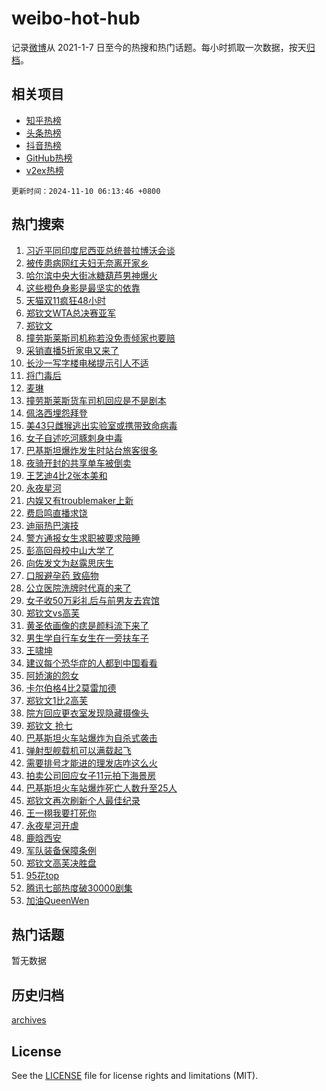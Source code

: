 # weibo-hot-hub

记录[微博](https://www.weibo.com)从 2021-1-7 日至今的热搜和热门话题。每小时抓取一次数据，按天[归档](archives)。

## 相关项目

- [知乎热榜](https://github.com/lonnyzhang423/zhihu-hot-hub)
- [头条热榜](https://github.com/lonnyzhang423/toutiao-hot-hub)
- [抖音热榜](https://github.com/lonnyzhang423/douyin-hot-hub)
- [GitHub热榜](https://github.com/lonnyzhang423/github-hot-hub)
- [v2ex热榜](https://github.com/lonnyzhang423/v2ex-hot-hub)


`更新时间：2024-11-10 06:13:46 +0800`

## 热门搜索

1. [习近平同印度尼西亚总统普拉博沃会谈](https://m.weibo.cn/search?containerid=100103type%3D1%26t%3D10%26q%3D%23%E4%B9%A0%E8%BF%91%E5%B9%B3%E5%90%8C%E5%8D%B0%E5%BA%A6%E5%B0%BC%E8%A5%BF%E4%BA%9A%E6%80%BB%E7%BB%9F%E6%99%AE%E6%8B%89%E5%8D%9A%E6%B2%83%E4%BC%9A%E8%B0%88%23&stream_entry_id=51&isnewpage=1&extparam=seat%3D1%26cate%3D10103%26q%3D%2523%25E4%25B9%25A0%25E8%25BF%2591%25E5%25B9%25B3%25E5%2590%258C%25E5%258D%25B0%25E5%25BA%25A6%25E5%25B0%25BC%25E8%25A5%25BF%25E4%25BA%259A%25E6%2580%25BB%25E7%25BB%259F%25E6%2599%25AE%25E6%258B%2589%25E5%258D%259A%25E6%25B2%2583%25E4%25BC%259A%25E8%25B0%2588%2523%26pos%3D0%26filter_type%3Drealtimehot%26dgr%3D0%26c_type%3D51%26stream_entry_id%3D51%26display_time%3D1731190425%26pre_seqid%3D173119042531601808707115)
1. [被传患病网红夫妇无奈离开家乡](https://m.weibo.cn/search?containerid=100103type%3D1%26t%3D10%26q%3D%23%E8%A2%AB%E4%BC%A0%E6%82%A3%E7%97%85%E7%BD%91%E7%BA%A2%E5%A4%AB%E5%A6%87%E6%97%A0%E5%A5%88%E7%A6%BB%E5%BC%80%E5%AE%B6%E4%B9%A1%23&stream_entry_id=31&isnewpage=1&extparam=seat%3D1%26cate%3D5001%26band_rank%3D1%26stream_entry_id%3D31%26realpos%3D1%26flag%3D2%26lcate%3D5001%26pos%3D0%26q%3D%2523%25E8%25A2%25AB%25E4%25BC%25A0%25E6%2582%25A3%25E7%2597%2585%25E7%25BD%2591%25E7%25BA%25A2%25E5%25A4%25AB%25E5%25A6%2587%25E6%2597%25A0%25E5%25A5%2588%25E7%25A6%25BB%25E5%25BC%2580%25E5%25AE%25B6%25E4%25B9%25A1%2523%26dgr%3D0%26c_type%3D31%26filter_type%3Drealtimehot%26display_time%3D1731190425%26pre_seqid%3D173119042531601808707115)
1. [哈尔滨中央大街冰糖葫芦男神爆火](https://m.weibo.cn/search?containerid=100103type%3D1%26t%3D10%26q%3D%23%E5%93%88%E5%B0%94%E6%BB%A8%E4%B8%AD%E5%A4%AE%E5%A4%A7%E8%A1%97%E5%86%B0%E7%B3%96%E8%91%AB%E8%8A%A6%E7%94%B7%E7%A5%9E%E7%88%86%E7%81%AB%23&stream_entry_id=31&isnewpage=1&extparam=seat%3D1%26cate%3D5001%26band_rank%3D2%26stream_entry_id%3D31%26realpos%3D2%26flag%3D2%26lcate%3D5001%26pos%3D1%26q%3D%2523%25E5%2593%2588%25E5%25B0%2594%25E6%25BB%25A8%25E4%25B8%25AD%25E5%25A4%25AE%25E5%25A4%25A7%25E8%25A1%2597%25E5%2586%25B0%25E7%25B3%2596%25E8%2591%25AB%25E8%258A%25A6%25E7%2594%25B7%25E7%25A5%259E%25E7%2588%2586%25E7%2581%25AB%2523%26dgr%3D0%26c_type%3D31%26filter_type%3Drealtimehot%26display_time%3D1731190425%26pre_seqid%3D173119042531601808707115)
1. [这些橙色身影是最坚实的依靠](https://m.weibo.cn/search?containerid=100103type%3D1%26t%3D10%26q%3D%23%E8%BF%99%E4%BA%9B%E6%A9%99%E8%89%B2%E8%BA%AB%E5%BD%B1%E6%98%AF%E6%9C%80%E5%9D%9A%E5%AE%9E%E7%9A%84%E4%BE%9D%E9%9D%A0%23&stream_entry_id=31&isnewpage=1&extparam=seat%3D1%26cate%3D5001%26band_rank%3D3%26stream_entry_id%3D31%26realpos%3D3%26flag%3D32768%26lcate%3D5001%26pos%3D2%26q%3D%2523%25E8%25BF%2599%25E4%25BA%259B%25E6%25A9%2599%25E8%2589%25B2%25E8%25BA%25AB%25E5%25BD%25B1%25E6%2598%25AF%25E6%259C%2580%25E5%259D%259A%25E5%25AE%259E%25E7%259A%2584%25E4%25BE%259D%25E9%259D%25A0%2523%26dgr%3D0%26c_type%3D31%26filter_type%3Drealtimehot%26display_time%3D1731190425%26pre_seqid%3D173119042531601808707115)
1. [天猫双11疯狂48小时](https://m.weibo.cn/search?containerid=100103type%3D1%26t%3D10%26q%3D%23%E5%A4%A9%E7%8C%AB%E5%8F%8C11%E7%96%AF%E7%8B%8248%E5%B0%8F%E6%97%B6%23&stream_entry_id=31&isnewpage=1&extparam=seat%3D1%26cate%3D5001%26band_rank%3D4%26stream_entry_id%3D31%26is_ad_pos%3D1%26topic_ad%3D1%26lcate%3D5001%26q%3D%2523%25E5%25A4%25A9%25E7%258C%25AB%25E5%258F%258C11%25E7%2596%25AF%25E7%258B%258248%25E5%25B0%258F%25E6%2597%25B6%2523%26pos%3D3%26filter_type%3Drealtimehot%26dgr%3D0%26c_type%3D31%26adid%3D263737%26display_time%3D1731190425%26pre_seqid%3D173119042531601808707115)
1. [郑钦文WTA总决赛亚军](https://m.weibo.cn/search?containerid=100103type%3D1%26t%3D10%26q%3D%23%E9%83%91%E9%92%A6%E6%96%87WTA%E6%80%BB%E5%86%B3%E8%B5%9B%E4%BA%9A%E5%86%9B%23&stream_entry_id=31&isnewpage=1&extparam=seat%3D1%26cate%3D5001%26band_rank%3D4%26stream_entry_id%3D31%26realpos%3D4%26flag%3D2%26lcate%3D5001%26pos%3D4%26q%3D%2523%25E9%2583%2591%25E9%2592%25A6%25E6%2596%2587WTA%25E6%2580%25BB%25E5%2586%25B3%25E8%25B5%259B%25E4%25BA%259A%25E5%2586%259B%2523%26dgr%3D0%26c_type%3D31%26filter_type%3Drealtimehot%26display_time%3D1731190425%26pre_seqid%3D173119042531601808707115)
1. [郑钦文](https://m.weibo.cn/search?containerid=100103type%3D1%26t%3D10%26q%3D%E9%83%91%E9%92%A6%E6%96%87&stream_entry_id=31&isnewpage=1&extparam=seat%3D1%26cate%3D5001%26band_rank%3D5%26stream_entry_id%3D31%26realpos%3D5%26flag%3D16%26lcate%3D5001%26pos%3D5%26q%3D%25E9%2583%2591%25E9%2592%25A6%25E6%2596%2587%26dgr%3D0%26c_type%3D31%26filter_type%3Drealtimehot%26display_time%3D1731190425%26pre_seqid%3D173119042531601808707115)
1. [撞劳斯莱斯司机称若没免责倾家也要赔](https://m.weibo.cn/search?containerid=100103type%3D1%26t%3D10%26q%3D%23%E6%92%9E%E5%8A%B3%E6%96%AF%E8%8E%B1%E6%96%AF%E5%8F%B8%E6%9C%BA%E7%A7%B0%E8%8B%A5%E6%B2%A1%E5%85%8D%E8%B4%A3%E5%80%BE%E5%AE%B6%E4%B9%9F%E8%A6%81%E8%B5%94%23&stream_entry_id=31&isnewpage=1&extparam=seat%3D1%26cate%3D5001%26band_rank%3D6%26stream_entry_id%3D31%26realpos%3D6%26flag%3D0%26lcate%3D5001%26pos%3D6%26q%3D%2523%25E6%2592%259E%25E5%258A%25B3%25E6%2596%25AF%25E8%258E%25B1%25E6%2596%25AF%25E5%258F%25B8%25E6%259C%25BA%25E7%25A7%25B0%25E8%258B%25A5%25E6%25B2%25A1%25E5%2585%258D%25E8%25B4%25A3%25E5%2580%25BE%25E5%25AE%25B6%25E4%25B9%259F%25E8%25A6%2581%25E8%25B5%2594%2523%26dgr%3D0%26c_type%3D31%26filter_type%3Drealtimehot%26display_time%3D1731190425%26pre_seqid%3D173119042531601808707115)
1. [采销直播5折家电又来了](https://m.weibo.cn/search?containerid=100103type%3D1%26t%3D10%26q%3D%23%E9%87%87%E9%94%80%E7%9B%B4%E6%92%AD5%E6%8A%98%E5%AE%B6%E7%94%B5%E5%8F%88%E6%9D%A5%E4%BA%86%23&stream_entry_id=31&isnewpage=1&extparam=seat%3D1%26cate%3D5001%26band_rank%3D7%26stream_entry_id%3D31%26is_ad_pos%3D1%26topic_ad%3D1%26lcate%3D5001%26q%3D%2523%25E9%2587%2587%25E9%2594%2580%25E7%259B%25B4%25E6%2592%25AD5%25E6%258A%2598%25E5%25AE%25B6%25E7%2594%25B5%25E5%258F%2588%25E6%259D%25A5%25E4%25BA%2586%2523%26pos%3D7%26filter_type%3Drealtimehot%26dgr%3D0%26c_type%3D31%26adid%3D263756%26display_time%3D1731190425%26pre_seqid%3D173119042531601808707115)
1. [长沙一写字楼电梯提示引人不适](https://m.weibo.cn/search?containerid=100103type%3D1%26t%3D10%26q%3D%23%E9%95%BF%E6%B2%99%E4%B8%80%E5%86%99%E5%AD%97%E6%A5%BC%E7%94%B5%E6%A2%AF%E6%8F%90%E7%A4%BA%E5%BC%95%E4%BA%BA%E4%B8%8D%E9%80%82%23&stream_entry_id=31&isnewpage=1&extparam=seat%3D1%26cate%3D5001%26band_rank%3D7%26stream_entry_id%3D31%26realpos%3D7%26flag%3D0%26lcate%3D5001%26pos%3D8%26q%3D%2523%25E9%2595%25BF%25E6%25B2%2599%25E4%25B8%2580%25E5%2586%2599%25E5%25AD%2597%25E6%25A5%25BC%25E7%2594%25B5%25E6%25A2%25AF%25E6%258F%2590%25E7%25A4%25BA%25E5%25BC%2595%25E4%25BA%25BA%25E4%25B8%258D%25E9%2580%2582%2523%26dgr%3D0%26c_type%3D31%26filter_type%3Drealtimehot%26display_time%3D1731190425%26pre_seqid%3D173119042531601808707115)
1. [将门毒后](https://m.weibo.cn/search?containerid=100103type%3D1%26t%3D10%26q%3D%E5%B0%86%E9%97%A8%E6%AF%92%E5%90%8E&stream_entry_id=31&isnewpage=1&extparam=seat%3D1%26cate%3D5001%26band_rank%3D8%26stream_entry_id%3D31%26realpos%3D8%26flag%3D2%26lcate%3D5001%26pos%3D9%26q%3D%25E5%25B0%2586%25E9%2597%25A8%25E6%25AF%2592%25E5%2590%258E%26dgr%3D0%26c_type%3D31%26filter_type%3Drealtimehot%26display_time%3D1731190425%26pre_seqid%3D173119042531601808707115)
1. [麦琳](https://m.weibo.cn/search?containerid=100103type%3D1%26t%3D10%26q%3D%E9%BA%A6%E7%90%B3&stream_entry_id=31&isnewpage=1&extparam=seat%3D1%26cate%3D5001%26band_rank%3D9%26stream_entry_id%3D31%26realpos%3D9%26flag%3D0%26lcate%3D5001%26pos%3D10%26q%3D%25E9%25BA%25A6%25E7%2590%25B3%26dgr%3D0%26c_type%3D31%26filter_type%3Drealtimehot%26display_time%3D1731190425%26pre_seqid%3D173119042531601808707115)
1. [撞劳斯莱斯货车司机回应是不是剧本](https://m.weibo.cn/search?containerid=100103type%3D1%26t%3D10%26q%3D%23%E6%92%9E%E5%8A%B3%E6%96%AF%E8%8E%B1%E6%96%AF%E8%B4%A7%E8%BD%A6%E5%8F%B8%E6%9C%BA%E5%9B%9E%E5%BA%94%E6%98%AF%E4%B8%8D%E6%98%AF%E5%89%A7%E6%9C%AC%23&stream_entry_id=31&isnewpage=1&extparam=seat%3D1%26cate%3D5001%26band_rank%3D10%26stream_entry_id%3D31%26realpos%3D10%26flag%3D1%26lcate%3D5001%26pos%3D11%26q%3D%2523%25E6%2592%259E%25E5%258A%25B3%25E6%2596%25AF%25E8%258E%25B1%25E6%2596%25AF%25E8%25B4%25A7%25E8%25BD%25A6%25E5%258F%25B8%25E6%259C%25BA%25E5%259B%259E%25E5%25BA%2594%25E6%2598%25AF%25E4%25B8%258D%25E6%2598%25AF%25E5%2589%25A7%25E6%259C%25AC%2523%26dgr%3D0%26c_type%3D31%26filter_type%3Drealtimehot%26display_time%3D1731190425%26pre_seqid%3D173119042531601808707115)
1. [佩洛西埋怨拜登](https://m.weibo.cn/search?containerid=100103type%3D1%26t%3D10%26q%3D%23%E4%BD%A9%E6%B4%9B%E8%A5%BF%E5%9F%8B%E6%80%A8%E6%8B%9C%E7%99%BB%23&stream_entry_id=31&isnewpage=1&extparam=seat%3D1%26cate%3D5001%26band_rank%3D11%26stream_entry_id%3D31%26realpos%3D11%26flag%3D0%26lcate%3D5001%26pos%3D12%26q%3D%2523%25E4%25BD%25A9%25E6%25B4%259B%25E8%25A5%25BF%25E5%259F%258B%25E6%2580%25A8%25E6%258B%259C%25E7%2599%25BB%2523%26dgr%3D0%26c_type%3D31%26filter_type%3Drealtimehot%26display_time%3D1731190425%26pre_seqid%3D173119042531601808707115)
1. [美43只雌猴逃出实验室或携带致命病毒](https://m.weibo.cn/search?containerid=100103type%3D1%26t%3D10%26q%3D%23%E7%BE%8E43%E5%8F%AA%E9%9B%8C%E7%8C%B4%E9%80%83%E5%87%BA%E5%AE%9E%E9%AA%8C%E5%AE%A4%E6%88%96%E6%90%BA%E5%B8%A6%E8%87%B4%E5%91%BD%E7%97%85%E6%AF%92%23&stream_entry_id=31&isnewpage=1&extparam=seat%3D1%26cate%3D5001%26band_rank%3D12%26stream_entry_id%3D31%26realpos%3D12%26flag%3D0%26lcate%3D5001%26pos%3D13%26q%3D%2523%25E7%25BE%258E43%25E5%258F%25AA%25E9%259B%258C%25E7%258C%25B4%25E9%2580%2583%25E5%2587%25BA%25E5%25AE%259E%25E9%25AA%258C%25E5%25AE%25A4%25E6%2588%2596%25E6%2590%25BA%25E5%25B8%25A6%25E8%2587%25B4%25E5%2591%25BD%25E7%2597%2585%25E6%25AF%2592%2523%26dgr%3D0%26c_type%3D31%26filter_type%3Drealtimehot%26display_time%3D1731190425%26pre_seqid%3D173119042531601808707115)
1. [女子自述吃河豚刺身中毒](https://m.weibo.cn/search?containerid=100103type%3D1%26t%3D10%26q%3D%23%E5%A5%B3%E5%AD%90%E8%87%AA%E8%BF%B0%E5%90%83%E6%B2%B3%E8%B1%9A%E5%88%BA%E8%BA%AB%E4%B8%AD%E6%AF%92%23&stream_entry_id=31&isnewpage=1&extparam=seat%3D1%26cate%3D5001%26band_rank%3D13%26stream_entry_id%3D31%26realpos%3D13%26flag%3D1%26lcate%3D5001%26pos%3D14%26q%3D%2523%25E5%25A5%25B3%25E5%25AD%2590%25E8%2587%25AA%25E8%25BF%25B0%25E5%2590%2583%25E6%25B2%25B3%25E8%25B1%259A%25E5%2588%25BA%25E8%25BA%25AB%25E4%25B8%25AD%25E6%25AF%2592%2523%26dgr%3D0%26c_type%3D31%26filter_type%3Drealtimehot%26display_time%3D1731190425%26pre_seqid%3D173119042531601808707115)
1. [巴基斯坦爆炸发生时站台旅客很多](https://m.weibo.cn/search?containerid=100103type%3D1%26t%3D10%26q%3D%23%E5%B7%B4%E5%9F%BA%E6%96%AF%E5%9D%A6%E7%88%86%E7%82%B8%E5%8F%91%E7%94%9F%E6%97%B6%E7%AB%99%E5%8F%B0%E6%97%85%E5%AE%A2%E5%BE%88%E5%A4%9A%23&stream_entry_id=31&isnewpage=1&extparam=seat%3D1%26cate%3D5001%26band_rank%3D14%26stream_entry_id%3D31%26realpos%3D14%26flag%3D0%26lcate%3D5001%26pos%3D15%26q%3D%2523%25E5%25B7%25B4%25E5%259F%25BA%25E6%2596%25AF%25E5%259D%25A6%25E7%2588%2586%25E7%2582%25B8%25E5%258F%2591%25E7%2594%259F%25E6%2597%25B6%25E7%25AB%2599%25E5%258F%25B0%25E6%2597%2585%25E5%25AE%25A2%25E5%25BE%2588%25E5%25A4%259A%2523%26dgr%3D0%26c_type%3D31%26filter_type%3Drealtimehot%26display_time%3D1731190425%26pre_seqid%3D173119042531601808707115)
1. [夜骑开封的共享单车被倒卖](https://m.weibo.cn/search?containerid=100103type%3D1%26t%3D10%26q%3D%23%E5%A4%9C%E9%AA%91%E5%BC%80%E5%B0%81%E7%9A%84%E5%85%B1%E4%BA%AB%E5%8D%95%E8%BD%A6%E8%A2%AB%E5%80%92%E5%8D%96%23&stream_entry_id=31&isnewpage=1&extparam=seat%3D1%26cate%3D5001%26band_rank%3D15%26stream_entry_id%3D31%26realpos%3D15%26flag%3D0%26lcate%3D5001%26pos%3D16%26q%3D%2523%25E5%25A4%259C%25E9%25AA%2591%25E5%25BC%2580%25E5%25B0%2581%25E7%259A%2584%25E5%2585%25B1%25E4%25BA%25AB%25E5%258D%2595%25E8%25BD%25A6%25E8%25A2%25AB%25E5%2580%2592%25E5%258D%2596%2523%26dgr%3D0%26c_type%3D31%26filter_type%3Drealtimehot%26display_time%3D1731190425%26pre_seqid%3D173119042531601808707115)
1. [王艺迪4比2张本美和](https://m.weibo.cn/search?containerid=100103type%3D1%26t%3D10%26q%3D%23%E7%8E%8B%E8%89%BA%E8%BF%AA4%E6%AF%942%E5%BC%A0%E6%9C%AC%E7%BE%8E%E5%92%8C%23&stream_entry_id=31&isnewpage=1&extparam=seat%3D1%26cate%3D5001%26band_rank%3D16%26stream_entry_id%3D31%26realpos%3D16%26flag%3D0%26lcate%3D5001%26pos%3D17%26q%3D%2523%25E7%258E%258B%25E8%2589%25BA%25E8%25BF%25AA4%25E6%25AF%25942%25E5%25BC%25A0%25E6%259C%25AC%25E7%25BE%258E%25E5%2592%258C%2523%26dgr%3D0%26c_type%3D31%26filter_type%3Drealtimehot%26display_time%3D1731190425%26pre_seqid%3D173119042531601808707115)
1. [永夜星河](https://m.weibo.cn/search?containerid=100103type%3D1%26t%3D10%26q%3D%E6%B0%B8%E5%A4%9C%E6%98%9F%E6%B2%B3&stream_entry_id=31&isnewpage=1&extparam=seat%3D1%26cate%3D5001%26band_rank%3D17%26stream_entry_id%3D31%26realpos%3D17%26flag%3D0%26lcate%3D5001%26pos%3D18%26q%3D%25E6%25B0%25B8%25E5%25A4%259C%25E6%2598%259F%25E6%25B2%25B3%26dgr%3D0%26c_type%3D31%26filter_type%3Drealtimehot%26display_time%3D1731190425%26pre_seqid%3D173119042531601808707115)
1. [内娱又有troublemaker上新](https://m.weibo.cn/search?containerid=100103type%3D1%26t%3D10%26q%3D%E5%86%85%E5%A8%B1%E5%8F%88%E6%9C%89troublemaker%E4%B8%8A%E6%96%B0&stream_entry_id=31&isnewpage=1&extparam=seat%3D1%26cate%3D5001%26band_rank%3D18%26stream_entry_id%3D31%26realpos%3D18%26flag%3D0%26lcate%3D5001%26pos%3D19%26q%3D%25E5%2586%2585%25E5%25A8%25B1%25E5%258F%2588%25E6%259C%2589troublemaker%25E4%25B8%258A%25E6%2596%25B0%26dgr%3D0%26c_type%3D31%26filter_type%3Drealtimehot%26display_time%3D1731190425%26pre_seqid%3D173119042531601808707115)
1. [费启鸣直播求饶](https://m.weibo.cn/search?containerid=100103type%3D1%26t%3D10%26q%3D%E8%B4%B9%E5%90%AF%E9%B8%A3%E7%9B%B4%E6%92%AD%E6%B1%82%E9%A5%B6&stream_entry_id=31&isnewpage=1&extparam=seat%3D1%26cate%3D5001%26band_rank%3D19%26stream_entry_id%3D31%26realpos%3D19%26flag%3D2%26lcate%3D5001%26pos%3D20%26q%3D%25E8%25B4%25B9%25E5%2590%25AF%25E9%25B8%25A3%25E7%259B%25B4%25E6%2592%25AD%25E6%25B1%2582%25E9%25A5%25B6%26dgr%3D0%26c_type%3D31%26filter_type%3Drealtimehot%26display_time%3D1731190425%26pre_seqid%3D173119042531601808707115)
1. [迪丽热巴演技](https://m.weibo.cn/search?containerid=100103type%3D1%26t%3D10%26q%3D%23%E8%BF%AA%E4%B8%BD%E7%83%AD%E5%B7%B4%E6%BC%94%E6%8A%80%23&stream_entry_id=31&isnewpage=1&extparam=seat%3D1%26cate%3D5001%26band_rank%3D20%26stream_entry_id%3D31%26realpos%3D20%26flag%3D0%26lcate%3D5001%26pos%3D21%26q%3D%2523%25E8%25BF%25AA%25E4%25B8%25BD%25E7%2583%25AD%25E5%25B7%25B4%25E6%25BC%2594%25E6%258A%2580%2523%26dgr%3D0%26c_type%3D31%26filter_type%3Drealtimehot%26display_time%3D1731190425%26pre_seqid%3D173119042531601808707115)
1. [警方通报女生求职被要求陪睡](https://m.weibo.cn/search?containerid=100103type%3D1%26t%3D10%26q%3D%23%E8%AD%A6%E6%96%B9%E9%80%9A%E6%8A%A5%E5%A5%B3%E7%94%9F%E6%B1%82%E8%81%8C%E8%A2%AB%E8%A6%81%E6%B1%82%E9%99%AA%E7%9D%A1%23&stream_entry_id=31&isnewpage=1&extparam=seat%3D1%26cate%3D5001%26band_rank%3D21%26stream_entry_id%3D31%26realpos%3D21%26flag%3D0%26lcate%3D5001%26pos%3D22%26q%3D%2523%25E8%25AD%25A6%25E6%2596%25B9%25E9%2580%259A%25E6%258A%25A5%25E5%25A5%25B3%25E7%2594%259F%25E6%25B1%2582%25E8%2581%258C%25E8%25A2%25AB%25E8%25A6%2581%25E6%25B1%2582%25E9%2599%25AA%25E7%259D%25A1%2523%26dgr%3D0%26c_type%3D31%26filter_type%3Drealtimehot%26display_time%3D1731190425%26pre_seqid%3D173119042531601808707115)
1. [彭高回母校中山大学了](https://m.weibo.cn/search?containerid=100103type%3D1%26t%3D10%26q%3D%23%E5%BD%AD%E9%AB%98%E5%9B%9E%E6%AF%8D%E6%A0%A1%E4%B8%AD%E5%B1%B1%E5%A4%A7%E5%AD%A6%E4%BA%86%23&stream_entry_id=31&isnewpage=1&extparam=seat%3D1%26cate%3D5001%26band_rank%3D22%26stream_entry_id%3D31%26realpos%3D22%26flag%3D0%26lcate%3D5001%26pos%3D23%26q%3D%2523%25E5%25BD%25AD%25E9%25AB%2598%25E5%259B%259E%25E6%25AF%258D%25E6%25A0%25A1%25E4%25B8%25AD%25E5%25B1%25B1%25E5%25A4%25A7%25E5%25AD%25A6%25E4%25BA%2586%2523%26dgr%3D0%26c_type%3D31%26filter_type%3Drealtimehot%26display_time%3D1731190425%26pre_seqid%3D173119042531601808707115)
1. [向佐发文为赵露思庆生](https://m.weibo.cn/search?containerid=100103type%3D1%26t%3D10%26q%3D%23%E5%90%91%E4%BD%90%E5%8F%91%E6%96%87%E4%B8%BA%E8%B5%B5%E9%9C%B2%E6%80%9D%E5%BA%86%E7%94%9F%23&stream_entry_id=31&isnewpage=1&extparam=seat%3D1%26cate%3D5001%26band_rank%3D23%26stream_entry_id%3D31%26realpos%3D23%26flag%3D0%26lcate%3D5001%26pos%3D24%26q%3D%2523%25E5%2590%2591%25E4%25BD%2590%25E5%258F%2591%25E6%2596%2587%25E4%25B8%25BA%25E8%25B5%25B5%25E9%259C%25B2%25E6%2580%259D%25E5%25BA%2586%25E7%2594%259F%2523%26dgr%3D0%26c_type%3D31%26filter_type%3Drealtimehot%26display_time%3D1731190425%26pre_seqid%3D173119042531601808707115)
1. [口服避孕药 致癌物](https://m.weibo.cn/search?containerid=100103type%3D1%26t%3D10%26q%3D%E5%8F%A3%E6%9C%8D%E9%81%BF%E5%AD%95%E8%8D%AF+%E8%87%B4%E7%99%8C%E7%89%A9&stream_entry_id=31&isnewpage=1&extparam=seat%3D1%26cate%3D5001%26band_rank%3D24%26stream_entry_id%3D31%26realpos%3D24%26flag%3D0%26lcate%3D5001%26pos%3D25%26q%3D%25E5%258F%25A3%25E6%259C%258D%25E9%2581%25BF%25E5%25AD%2595%25E8%258D%25AF%2520%25E8%2587%25B4%25E7%2599%258C%25E7%2589%25A9%26dgr%3D0%26c_type%3D31%26filter_type%3Drealtimehot%26display_time%3D1731190425%26pre_seqid%3D173119042531601808707115)
1. [公立医院洗牌时代真的来了](https://m.weibo.cn/search?containerid=100103type%3D1%26t%3D10%26q%3D%23%E5%85%AC%E7%AB%8B%E5%8C%BB%E9%99%A2%E6%B4%97%E7%89%8C%E6%97%B6%E4%BB%A3%E7%9C%9F%E7%9A%84%E6%9D%A5%E4%BA%86%23&stream_entry_id=31&isnewpage=1&extparam=seat%3D1%26cate%3D5001%26band_rank%3D25%26stream_entry_id%3D31%26realpos%3D25%26flag%3D0%26lcate%3D5001%26pos%3D26%26q%3D%2523%25E5%2585%25AC%25E7%25AB%258B%25E5%258C%25BB%25E9%2599%25A2%25E6%25B4%2597%25E7%2589%258C%25E6%2597%25B6%25E4%25BB%25A3%25E7%259C%259F%25E7%259A%2584%25E6%259D%25A5%25E4%25BA%2586%2523%26dgr%3D0%26c_type%3D31%26filter_type%3Drealtimehot%26display_time%3D1731190425%26pre_seqid%3D173119042531601808707115)
1. [女子收50万彩礼后与前男友去宾馆](https://m.weibo.cn/search?containerid=100103type%3D1%26t%3D10%26q%3D%23%E5%A5%B3%E5%AD%90%E6%94%B650%E4%B8%87%E5%BD%A9%E7%A4%BC%E5%90%8E%E4%B8%8E%E5%89%8D%E7%94%B7%E5%8F%8B%E5%8E%BB%E5%AE%BE%E9%A6%86%23&stream_entry_id=31&isnewpage=1&extparam=seat%3D1%26cate%3D5001%26band_rank%3D26%26stream_entry_id%3D31%26realpos%3D26%26flag%3D0%26lcate%3D5001%26pos%3D27%26q%3D%2523%25E5%25A5%25B3%25E5%25AD%2590%25E6%2594%25B650%25E4%25B8%2587%25E5%25BD%25A9%25E7%25A4%25BC%25E5%2590%258E%25E4%25B8%258E%25E5%2589%258D%25E7%2594%25B7%25E5%258F%258B%25E5%258E%25BB%25E5%25AE%25BE%25E9%25A6%2586%2523%26dgr%3D0%26c_type%3D31%26filter_type%3Drealtimehot%26display_time%3D1731190425%26pre_seqid%3D173119042531601808707115)
1. [郑钦文vs高芙](https://m.weibo.cn/search?containerid=100103type%3D1%26t%3D10%26q%3D%23%E9%83%91%E9%92%A6%E6%96%87vs%E9%AB%98%E8%8A%99%23&stream_entry_id=31&isnewpage=1&extparam=seat%3D1%26cate%3D5001%26band_rank%3D27%26stream_entry_id%3D31%26realpos%3D27%26flag%3D0%26lcate%3D5001%26pos%3D28%26q%3D%2523%25E9%2583%2591%25E9%2592%25A6%25E6%2596%2587vs%25E9%25AB%2598%25E8%258A%2599%2523%26dgr%3D0%26c_type%3D31%26filter_type%3Drealtimehot%26display_time%3D1731190425%26pre_seqid%3D173119042531601808707115)
1. [黄圣依画像的痣是颜料流下来了](https://m.weibo.cn/search?containerid=100103type%3D1%26t%3D10%26q%3D%23%E9%BB%84%E5%9C%A3%E4%BE%9D%E7%94%BB%E5%83%8F%E7%9A%84%E7%97%A3%E6%98%AF%E9%A2%9C%E6%96%99%E6%B5%81%E4%B8%8B%E6%9D%A5%E4%BA%86%23&stream_entry_id=31&isnewpage=1&extparam=seat%3D1%26cate%3D5001%26band_rank%3D28%26stream_entry_id%3D31%26realpos%3D28%26flag%3D0%26lcate%3D5001%26pos%3D29%26q%3D%2523%25E9%25BB%2584%25E5%259C%25A3%25E4%25BE%259D%25E7%2594%25BB%25E5%2583%258F%25E7%259A%2584%25E7%2597%25A3%25E6%2598%25AF%25E9%25A2%259C%25E6%2596%2599%25E6%25B5%2581%25E4%25B8%258B%25E6%259D%25A5%25E4%25BA%2586%2523%26dgr%3D0%26c_type%3D31%26filter_type%3Drealtimehot%26display_time%3D1731190425%26pre_seqid%3D173119042531601808707115)
1. [男生学自行车女生在一旁扶车子](https://m.weibo.cn/search?containerid=100103type%3D1%26t%3D10%26q%3D%23%E7%94%B7%E7%94%9F%E5%AD%A6%E8%87%AA%E8%A1%8C%E8%BD%A6%E5%A5%B3%E7%94%9F%E5%9C%A8%E4%B8%80%E6%97%81%E6%89%B6%E8%BD%A6%E5%AD%90%23&stream_entry_id=31&isnewpage=1&extparam=seat%3D1%26cate%3D5001%26band_rank%3D29%26stream_entry_id%3D31%26realpos%3D29%26flag%3D0%26lcate%3D5001%26pos%3D30%26q%3D%2523%25E7%2594%25B7%25E7%2594%259F%25E5%25AD%25A6%25E8%2587%25AA%25E8%25A1%258C%25E8%25BD%25A6%25E5%25A5%25B3%25E7%2594%259F%25E5%259C%25A8%25E4%25B8%2580%25E6%2597%2581%25E6%2589%25B6%25E8%25BD%25A6%25E5%25AD%2590%2523%26dgr%3D0%26c_type%3D31%26filter_type%3Drealtimehot%26display_time%3D1731190425%26pre_seqid%3D173119042531601808707115)
1. [王啸坤](https://m.weibo.cn/search?containerid=100103type%3D1%26t%3D10%26q%3D%E7%8E%8B%E5%95%B8%E5%9D%A4&stream_entry_id=31&isnewpage=1&extparam=seat%3D1%26cate%3D5001%26band_rank%3D30%26stream_entry_id%3D31%26realpos%3D30%26flag%3D0%26lcate%3D5001%26pos%3D31%26q%3D%25E7%258E%258B%25E5%2595%25B8%25E5%259D%25A4%26dgr%3D0%26c_type%3D31%26filter_type%3Drealtimehot%26display_time%3D1731190425%26pre_seqid%3D173119042531601808707115)
1. [建议每个恐华症的人都到中国看看](https://m.weibo.cn/search?containerid=100103type%3D1%26t%3D10%26q%3D%23%E5%BB%BA%E8%AE%AE%E6%AF%8F%E4%B8%AA%E6%81%90%E5%8D%8E%E7%97%87%E7%9A%84%E4%BA%BA%E9%83%BD%E5%88%B0%E4%B8%AD%E5%9B%BD%E7%9C%8B%E7%9C%8B%23&stream_entry_id=31&isnewpage=1&extparam=seat%3D1%26cate%3D5001%26band_rank%3D31%26stream_entry_id%3D31%26realpos%3D31%26flag%3D0%26lcate%3D5001%26pos%3D32%26q%3D%2523%25E5%25BB%25BA%25E8%25AE%25AE%25E6%25AF%258F%25E4%25B8%25AA%25E6%2581%2590%25E5%258D%258E%25E7%2597%2587%25E7%259A%2584%25E4%25BA%25BA%25E9%2583%25BD%25E5%2588%25B0%25E4%25B8%25AD%25E5%259B%25BD%25E7%259C%258B%25E7%259C%258B%2523%26dgr%3D0%26c_type%3D31%26filter_type%3Drealtimehot%26display_time%3D1731190425%26pre_seqid%3D173119042531601808707115)
1. [阿娇演的怨女](https://m.weibo.cn/search?containerid=100103type%3D1%26t%3D10%26q%3D%23%E9%98%BF%E5%A8%87%E6%BC%94%E7%9A%84%E6%80%A8%E5%A5%B3%23&stream_entry_id=31&isnewpage=1&extparam=seat%3D1%26cate%3D5001%26band_rank%3D32%26stream_entry_id%3D31%26realpos%3D32%26flag%3D0%26lcate%3D5001%26pos%3D33%26q%3D%2523%25E9%2598%25BF%25E5%25A8%2587%25E6%25BC%2594%25E7%259A%2584%25E6%2580%25A8%25E5%25A5%25B3%2523%26dgr%3D0%26c_type%3D31%26filter_type%3Drealtimehot%26display_time%3D1731190425%26pre_seqid%3D173119042531601808707115)
1. [卡尔伯格4比2莫雷加德](https://m.weibo.cn/search?containerid=100103type%3D1%26t%3D10%26q%3D%23%E5%8D%A1%E5%B0%94%E4%BC%AF%E6%A0%BC4%E6%AF%942%E8%8E%AB%E9%9B%B7%E5%8A%A0%E5%BE%B7%23&stream_entry_id=31&isnewpage=1&extparam=seat%3D1%26cate%3D5001%26band_rank%3D33%26stream_entry_id%3D31%26realpos%3D33%26flag%3D0%26lcate%3D5001%26pos%3D34%26q%3D%2523%25E5%258D%25A1%25E5%25B0%2594%25E4%25BC%25AF%25E6%25A0%25BC4%25E6%25AF%25942%25E8%258E%25AB%25E9%259B%25B7%25E5%258A%25A0%25E5%25BE%25B7%2523%26dgr%3D0%26c_type%3D31%26filter_type%3Drealtimehot%26display_time%3D1731190425%26pre_seqid%3D173119042531601808707115)
1. [郑钦文1比2高芙](https://m.weibo.cn/search?containerid=100103type%3D1%26t%3D10%26q%3D%23%E9%83%91%E9%92%A6%E6%96%871%E6%AF%942%E9%AB%98%E8%8A%99%23&stream_entry_id=31&isnewpage=1&extparam=seat%3D1%26cate%3D5001%26band_rank%3D34%26stream_entry_id%3D31%26realpos%3D34%26flag%3D0%26lcate%3D5001%26pos%3D35%26q%3D%2523%25E9%2583%2591%25E9%2592%25A6%25E6%2596%25871%25E6%25AF%25942%25E9%25AB%2598%25E8%258A%2599%2523%26dgr%3D0%26c_type%3D31%26filter_type%3Drealtimehot%26display_time%3D1731190425%26pre_seqid%3D173119042531601808707115)
1. [院方回应更衣室发现隐藏摄像头](https://m.weibo.cn/search?containerid=100103type%3D1%26t%3D10%26q%3D%23%E9%99%A2%E6%96%B9%E5%9B%9E%E5%BA%94%E6%9B%B4%E8%A1%A3%E5%AE%A4%E5%8F%91%E7%8E%B0%E9%9A%90%E8%97%8F%E6%91%84%E5%83%8F%E5%A4%B4%23&stream_entry_id=31&isnewpage=1&extparam=seat%3D1%26cate%3D5001%26band_rank%3D35%26stream_entry_id%3D31%26realpos%3D35%26flag%3D0%26lcate%3D5001%26pos%3D36%26q%3D%2523%25E9%2599%25A2%25E6%2596%25B9%25E5%259B%259E%25E5%25BA%2594%25E6%259B%25B4%25E8%25A1%25A3%25E5%25AE%25A4%25E5%258F%2591%25E7%258E%25B0%25E9%259A%2590%25E8%2597%258F%25E6%2591%2584%25E5%2583%258F%25E5%25A4%25B4%2523%26dgr%3D0%26c_type%3D31%26filter_type%3Drealtimehot%26display_time%3D1731190425%26pre_seqid%3D173119042531601808707115)
1. [郑钦文 抢七](https://m.weibo.cn/search?containerid=100103type%3D1%26t%3D10%26q%3D%E9%83%91%E9%92%A6%E6%96%87+%E6%8A%A2%E4%B8%83&stream_entry_id=31&isnewpage=1&extparam=seat%3D1%26cate%3D5001%26band_rank%3D36%26stream_entry_id%3D31%26realpos%3D36%26flag%3D0%26lcate%3D5001%26pos%3D37%26q%3D%25E9%2583%2591%25E9%2592%25A6%25E6%2596%2587%2520%25E6%258A%25A2%25E4%25B8%2583%26dgr%3D0%26c_type%3D31%26filter_type%3Drealtimehot%26display_time%3D1731190425%26pre_seqid%3D173119042531601808707115)
1. [巴基斯坦火车站爆炸为自杀式袭击](https://m.weibo.cn/search?containerid=100103type%3D1%26t%3D10%26q%3D%23%E5%B7%B4%E5%9F%BA%E6%96%AF%E5%9D%A6%E7%81%AB%E8%BD%A6%E7%AB%99%E7%88%86%E7%82%B8%E4%B8%BA%E8%87%AA%E6%9D%80%E5%BC%8F%E8%A2%AD%E5%87%BB%23&stream_entry_id=31&isnewpage=1&extparam=seat%3D1%26cate%3D5001%26band_rank%3D37%26stream_entry_id%3D31%26realpos%3D37%26flag%3D0%26lcate%3D5001%26pos%3D38%26q%3D%2523%25E5%25B7%25B4%25E5%259F%25BA%25E6%2596%25AF%25E5%259D%25A6%25E7%2581%25AB%25E8%25BD%25A6%25E7%25AB%2599%25E7%2588%2586%25E7%2582%25B8%25E4%25B8%25BA%25E8%2587%25AA%25E6%259D%2580%25E5%25BC%258F%25E8%25A2%25AD%25E5%2587%25BB%2523%26dgr%3D0%26c_type%3D31%26filter_type%3Drealtimehot%26display_time%3D1731190425%26pre_seqid%3D173119042531601808707115)
1. [弹射型舰载机可以满载起飞](https://m.weibo.cn/search?containerid=100103type%3D1%26t%3D10%26q%3D%23%E5%BC%B9%E5%B0%84%E5%9E%8B%E8%88%B0%E8%BD%BD%E6%9C%BA%E5%8F%AF%E4%BB%A5%E6%BB%A1%E8%BD%BD%E8%B5%B7%E9%A3%9E%23&stream_entry_id=31&isnewpage=1&extparam=seat%3D1%26cate%3D5001%26band_rank%3D38%26stream_entry_id%3D31%26realpos%3D38%26flag%3D0%26lcate%3D5001%26pos%3D39%26q%3D%2523%25E5%25BC%25B9%25E5%25B0%2584%25E5%259E%258B%25E8%2588%25B0%25E8%25BD%25BD%25E6%259C%25BA%25E5%258F%25AF%25E4%25BB%25A5%25E6%25BB%25A1%25E8%25BD%25BD%25E8%25B5%25B7%25E9%25A3%259E%2523%26dgr%3D0%26c_type%3D31%26filter_type%3Drealtimehot%26display_time%3D1731190425%26pre_seqid%3D173119042531601808707115)
1. [需要排号才能进的理发店咋这么火](https://m.weibo.cn/search?containerid=100103type%3D1%26t%3D10%26q%3D%23%E9%9C%80%E8%A6%81%E6%8E%92%E5%8F%B7%E6%89%8D%E8%83%BD%E8%BF%9B%E7%9A%84%E7%90%86%E5%8F%91%E5%BA%97%E5%92%8B%E8%BF%99%E4%B9%88%E7%81%AB%23&stream_entry_id=31&isnewpage=1&extparam=seat%3D1%26cate%3D5001%26band_rank%3D39%26stream_entry_id%3D31%26realpos%3D39%26flag%3D0%26lcate%3D5001%26pos%3D40%26q%3D%2523%25E9%259C%2580%25E8%25A6%2581%25E6%258E%2592%25E5%258F%25B7%25E6%2589%258D%25E8%2583%25BD%25E8%25BF%259B%25E7%259A%2584%25E7%2590%2586%25E5%258F%2591%25E5%25BA%2597%25E5%2592%258B%25E8%25BF%2599%25E4%25B9%2588%25E7%2581%25AB%2523%26dgr%3D0%26c_type%3D31%26filter_type%3Drealtimehot%26display_time%3D1731190425%26pre_seqid%3D173119042531601808707115)
1. [拍卖公司回应女子11元拍下海景房](https://m.weibo.cn/search?containerid=100103type%3D1%26t%3D10%26q%3D%23%E6%8B%8D%E5%8D%96%E5%85%AC%E5%8F%B8%E5%9B%9E%E5%BA%94%E5%A5%B3%E5%AD%9011%E5%85%83%E6%8B%8D%E4%B8%8B%E6%B5%B7%E6%99%AF%E6%88%BF%23&stream_entry_id=31&isnewpage=1&extparam=seat%3D1%26cate%3D5001%26band_rank%3D40%26stream_entry_id%3D31%26realpos%3D40%26flag%3D0%26lcate%3D5001%26pos%3D41%26q%3D%2523%25E6%258B%258D%25E5%258D%2596%25E5%2585%25AC%25E5%258F%25B8%25E5%259B%259E%25E5%25BA%2594%25E5%25A5%25B3%25E5%25AD%259011%25E5%2585%2583%25E6%258B%258D%25E4%25B8%258B%25E6%25B5%25B7%25E6%2599%25AF%25E6%2588%25BF%2523%26dgr%3D0%26c_type%3D31%26filter_type%3Drealtimehot%26display_time%3D1731190425%26pre_seqid%3D173119042531601808707115)
1. [巴基斯坦火车站爆炸死亡人数升至25人](https://m.weibo.cn/search?containerid=100103type%3D1%26t%3D10%26q%3D%23%E5%B7%B4%E5%9F%BA%E6%96%AF%E5%9D%A6%E7%81%AB%E8%BD%A6%E7%AB%99%E7%88%86%E7%82%B8%E6%AD%BB%E4%BA%A1%E4%BA%BA%E6%95%B0%E5%8D%87%E8%87%B325%E4%BA%BA%23&stream_entry_id=31&isnewpage=1&extparam=seat%3D1%26cate%3D5001%26band_rank%3D41%26stream_entry_id%3D31%26realpos%3D41%26flag%3D0%26lcate%3D5001%26pos%3D42%26q%3D%2523%25E5%25B7%25B4%25E5%259F%25BA%25E6%2596%25AF%25E5%259D%25A6%25E7%2581%25AB%25E8%25BD%25A6%25E7%25AB%2599%25E7%2588%2586%25E7%2582%25B8%25E6%25AD%25BB%25E4%25BA%25A1%25E4%25BA%25BA%25E6%2595%25B0%25E5%258D%2587%25E8%2587%25B325%25E4%25BA%25BA%2523%26dgr%3D0%26c_type%3D31%26filter_type%3Drealtimehot%26display_time%3D1731190425%26pre_seqid%3D173119042531601808707115)
1. [郑钦文再次刷新个人最佳纪录](https://m.weibo.cn/search?containerid=100103type%3D1%26t%3D10%26q%3D%23%E9%83%91%E9%92%A6%E6%96%87%E5%86%8D%E6%AC%A1%E5%88%B7%E6%96%B0%E4%B8%AA%E4%BA%BA%E6%9C%80%E4%BD%B3%E7%BA%AA%E5%BD%95%23&stream_entry_id=31&isnewpage=1&extparam=seat%3D1%26cate%3D5001%26band_rank%3D42%26stream_entry_id%3D31%26realpos%3D42%26flag%3D0%26lcate%3D5001%26pos%3D43%26q%3D%2523%25E9%2583%2591%25E9%2592%25A6%25E6%2596%2587%25E5%2586%258D%25E6%25AC%25A1%25E5%2588%25B7%25E6%2596%25B0%25E4%25B8%25AA%25E4%25BA%25BA%25E6%259C%2580%25E4%25BD%25B3%25E7%25BA%25AA%25E5%25BD%2595%2523%26dgr%3D0%26c_type%3D31%26filter_type%3Drealtimehot%26display_time%3D1731190425%26pre_seqid%3D173119042531601808707115)
1. [王一栩我要打死你](https://m.weibo.cn/search?containerid=100103type%3D1%26t%3D10%26q%3D%E7%8E%8B%E4%B8%80%E6%A0%A9%E6%88%91%E8%A6%81%E6%89%93%E6%AD%BB%E4%BD%A0&stream_entry_id=31&isnewpage=1&extparam=seat%3D1%26cate%3D5001%26band_rank%3D43%26stream_entry_id%3D31%26realpos%3D43%26flag%3D0%26lcate%3D5001%26pos%3D44%26q%3D%25E7%258E%258B%25E4%25B8%2580%25E6%25A0%25A9%25E6%2588%2591%25E8%25A6%2581%25E6%2589%2593%25E6%25AD%25BB%25E4%25BD%25A0%26dgr%3D0%26c_type%3D31%26filter_type%3Drealtimehot%26display_time%3D1731190425%26pre_seqid%3D173119042531601808707115)
1. [永夜星河开虐](https://m.weibo.cn/search?containerid=100103type%3D1%26t%3D10%26q%3D%E6%B0%B8%E5%A4%9C%E6%98%9F%E6%B2%B3%E5%BC%80%E8%99%90&stream_entry_id=31&isnewpage=1&extparam=seat%3D1%26cate%3D5001%26band_rank%3D44%26stream_entry_id%3D31%26realpos%3D44%26flag%3D0%26lcate%3D5001%26pos%3D45%26q%3D%25E6%25B0%25B8%25E5%25A4%259C%25E6%2598%259F%25E6%25B2%25B3%25E5%25BC%2580%25E8%2599%2590%26dgr%3D0%26c_type%3D31%26filter_type%3Drealtimehot%26display_time%3D1731190425%26pre_seqid%3D173119042531601808707115)
1. [鹿晗西安](https://m.weibo.cn/search?containerid=100103type%3D1%26t%3D10%26q%3D%E9%B9%BF%E6%99%97%E8%A5%BF%E5%AE%89&stream_entry_id=31&isnewpage=1&extparam=seat%3D1%26cate%3D5001%26band_rank%3D45%26stream_entry_id%3D31%26realpos%3D45%26flag%3D0%26lcate%3D5001%26pos%3D46%26q%3D%25E9%25B9%25BF%25E6%2599%2597%25E8%25A5%25BF%25E5%25AE%2589%26dgr%3D0%26c_type%3D31%26filter_type%3Drealtimehot%26display_time%3D1731190425%26pre_seqid%3D173119042531601808707115)
1. [军队装备保障条例](https://m.weibo.cn/search?containerid=100103type%3D1%26t%3D10%26q%3D%23%E5%86%9B%E9%98%9F%E8%A3%85%E5%A4%87%E4%BF%9D%E9%9A%9C%E6%9D%A1%E4%BE%8B%23&stream_entry_id=31&isnewpage=1&extparam=seat%3D1%26cate%3D5001%26band_rank%3D46%26stream_entry_id%3D31%26realpos%3D46%26flag%3D1%26lcate%3D5001%26pos%3D47%26q%3D%2523%25E5%2586%259B%25E9%2598%259F%25E8%25A3%2585%25E5%25A4%2587%25E4%25BF%259D%25E9%259A%259C%25E6%259D%25A1%25E4%25BE%258B%2523%26dgr%3D0%26c_type%3D31%26filter_type%3Drealtimehot%26display_time%3D1731190425%26pre_seqid%3D173119042531601808707115)
1. [郑钦文高芙决胜盘](https://m.weibo.cn/search?containerid=100103type%3D1%26t%3D10%26q%3D%23%E9%83%91%E9%92%A6%E6%96%87%E9%AB%98%E8%8A%99%E5%86%B3%E8%83%9C%E7%9B%98%23&stream_entry_id=31&isnewpage=1&extparam=seat%3D1%26cate%3D5001%26band_rank%3D47%26stream_entry_id%3D31%26realpos%3D47%26flag%3D0%26lcate%3D5001%26pos%3D48%26q%3D%2523%25E9%2583%2591%25E9%2592%25A6%25E6%2596%2587%25E9%25AB%2598%25E8%258A%2599%25E5%2586%25B3%25E8%2583%259C%25E7%259B%2598%2523%26dgr%3D0%26c_type%3D31%26filter_type%3Drealtimehot%26display_time%3D1731190425%26pre_seqid%3D173119042531601808707115)
1. [95花top](https://m.weibo.cn/search?containerid=100103type%3D1%26t%3D10%26q%3D95%E8%8A%B1top&stream_entry_id=31&isnewpage=1&extparam=seat%3D1%26cate%3D5001%26band_rank%3D48%26stream_entry_id%3D31%26realpos%3D48%26flag%3D0%26lcate%3D5001%26pos%3D49%26q%3D95%25E8%258A%25B1top%26dgr%3D0%26c_type%3D31%26filter_type%3Drealtimehot%26display_time%3D1731190425%26pre_seqid%3D173119042531601808707115)
1. [腾讯七部热度破30000剧集](https://m.weibo.cn/search?containerid=100103type%3D1%26t%3D10%26q%3D%23%E8%85%BE%E8%AE%AF%E4%B8%83%E9%83%A8%E7%83%AD%E5%BA%A6%E7%A0%B430000%E5%89%A7%E9%9B%86%23&stream_entry_id=31&isnewpage=1&extparam=seat%3D1%26cate%3D5001%26band_rank%3D49%26stream_entry_id%3D31%26realpos%3D49%26flag%3D0%26lcate%3D5001%26pos%3D50%26q%3D%2523%25E8%2585%25BE%25E8%25AE%25AF%25E4%25B8%2583%25E9%2583%25A8%25E7%2583%25AD%25E5%25BA%25A6%25E7%25A0%25B430000%25E5%2589%25A7%25E9%259B%2586%2523%26dgr%3D0%26c_type%3D31%26filter_type%3Drealtimehot%26display_time%3D1731190425%26pre_seqid%3D173119042531601808707115)
1. [加油QueenWen](https://m.weibo.cn/search?containerid=100103type%3D1%26t%3D10%26q%3D%23%E5%8A%A0%E6%B2%B9QueenWen%23&stream_entry_id=31&isnewpage=1&extparam=seat%3D1%26cate%3D5001%26band_rank%3D50%26stream_entry_id%3D31%26realpos%3D50%26flag%3D0%26lcate%3D5001%26pos%3D51%26q%3D%2523%25E5%258A%25A0%25E6%25B2%25B9QueenWen%2523%26dgr%3D0%26c_type%3D31%26filter_type%3Drealtimehot%26display_time%3D1731190425%26pre_seqid%3D173119042531601808707115)

## 热门话题

暂无数据

## 历史归档

[archives](archives)

## License

See the [LICENSE](LICENSE) file for license rights and limitations (MIT).
